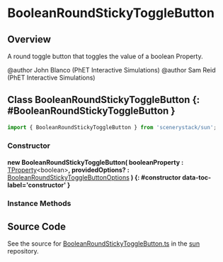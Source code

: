 # BooleanRoundStickyToggleButton

## Overview

A round toggle button that toggles the value of a boolean Property.

@author John Blanco (PhET Interactive Simulations)
@author Sam Reid (PhET Interactive Simulations)

## Class BooleanRoundStickyToggleButton {: #BooleanRoundStickyToggleButton }


```js
import { BooleanRoundStickyToggleButton } from 'scenerystack/sun';
```
### Constructor

#### new BooleanRoundStickyToggleButton( booleanProperty : <span style="font-weight: 400;">[TProperty](../axon/TProperty.md)&lt;<span style="color: hsla(calc(var(--md-hue) + 180deg),80%,40%,1);">boolean</span>&gt;</span>, providedOptions? : <span style="font-weight: 400;">[BooleanRoundStickyToggleButtonOptions](../sun/BooleanRoundStickyToggleButton.md#BooleanRoundStickyToggleButtonOptions)</span> ) {: #constructor data-toc-label='constructor' }

### Instance Methods





## Source Code

See the source for [BooleanRoundStickyToggleButton.ts](https://github.com/phetsims/sun/blob/main/js/buttons/BooleanRoundStickyToggleButton.ts) in the [sun](https://github.com/phetsims/sun) repository.
